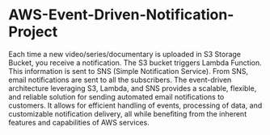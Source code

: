 # AWS-Event-Driven-Notification-Project
Each time a new video/series/documentary is uploaded in S3 Storage Bucket, you receive a notification.
The S3 bucket triggers Lambda Function. 
This information is sent to SNS (Simple Notification Service).
From SNS, email notifications are sent to all the subscribers. 
The event-driven architecture leveraging S3, Lambda, and SNS provides a scalable, flexible, and reliable solution for sending automated email notifications to customers.
It allows for efficient handling of events, processing of data, and customizable notification delivery, all while benefiting from the inherent features and capabilities of AWS services.

